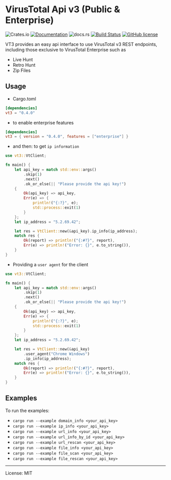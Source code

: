 # VirusTotal Api v3 (Public & Enterprise)
![Crates.io](https://img.shields.io/crates/v/vt3)
[![Documentation](https://docs.rs/vt3/badge.svg)](https://docs.rs/vt3)
![docs.rs](https://img.shields.io/docsrs/vt3/latest)
[![Build Status](https://travis-ci.com/marirs/vt3-rs.svg?branch=main)](https://travis-ci.com/marirs/vt3-rs)
[![GitHub license](https://img.shields.io/github/license/marirs/vt3-rs)](https://github.com/marirs/vt3-rs/blob/main/LICENSE)

VT3 provides an easy api interface to use VirusTotal v3 REST endpoints, 
including those exclusive to VirusTotal Enterprise such as 
- Live Hunt
- Retro Hunt 
- Zip Files 

## Usage
- Cargo.toml
```toml
[dependencies]
vt3 = "0.4.0"
```

- to enable enterprise features
```toml
[dependencies]
vt3 = { version = "0.4.0", features = ["enterprise"] }
```

- and then: to get `ip information`
```rust
use vt3::VtClient;

fn main() {
    let api_key = match std::env::args()
        .skip(1)
        .next()
        .ok_or_else(|| "Please provide the api key!")
    {
        Ok(api_key) => api_key,
        Err(e) => {
            println!("{:?}", e);
            std::process::exit(1)
        }
    };
    let ip_address = "5.2.69.42";

    let res = VtClient::new(&api_key).ip_info(ip_address);
    match res {
        Ok(report) => println!("{:#?}", report),
        Err(e) => println!("Error: {}", e.to_string()),
    }
}
```
- Providing a `user agent` for the client

```rust
use vt3::VtClient;

fn main() {
    let api_key = match std::env::args()
        .skip(1)
        .next()
        .ok_or_else(|| "Please provide the api key!")
    {
        Ok(api_key) => api_key,
        Err(e) => {
            println!("{:?}", e);
            std::process::exit(1)
        }
    };
    let ip_address = "5.2.69.42";

    let res = VtClient::new(&api_key)
        .user_agent("Chrome Windows")
        .ip_info(ip_address);
    match res {
        Ok(report) => println!("{:#?}", report),
        Err(e) => println!("Error: {}", e.to_string()),
    }
}
```


## Examples
To run the examples:
- `cargo run --example domain_info <your_api_key>`
- `cargo run --example ip_info <your_api_key>`
- `cargo run --example url_info <your_api_key>`
- `cargo run --example url_info_by_id <your_api_key>`
- `cargo run --example url_rescan <your_api_key>`
- `cargo run --example file_info <your_api_key>`
- `cargo run --example file_scan <your_api_key>`
- `cargo run --example file_rescan <your_api_key>`

---
License: MIT

